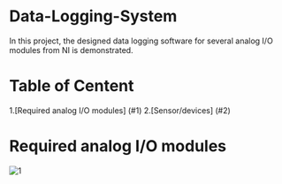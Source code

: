 # Data-Logging-System
In this project, the designed data logging software for several analog I/O modules from NI is demonstrated.
# Table of Centent
1.[Required analog I/O modules] (#1)
2.[Sensor/devices] (#2)
<a name="1"></a>
# Required analog I/O modules
![1](https://user-images.githubusercontent.com/108043716/177007909-15c4b88c-8eb6-4821-aa9d-c43253291346.png)

